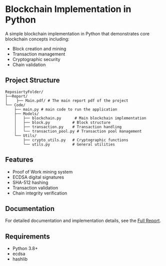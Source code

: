 # Blockchain Implementation in Python

A simple blockchain implementation in Python that demonstrates core blockchain concepts including:
- Block creation and mining
- Transaction management
- Cryptographic security
- Chain validation

## Project Structure
```
ReposiortyFolder/
├──Report/
│    ├── Main.pdf/ # The main report pdf of the project
└── Code/
    ├── main.py # main code to run the application
    ├── Models/
    │   ├── blockchain.py      # Main blockchain implementation
    │   ├── block.py          # Block structure
    │   ├── transaction.py    # Transaction handling
    │   └── transaction_pool.py # Transaction pool management
    └── Utils/
        ├── crypto_utils.py   # Cryptographic functions
        └── utils.py          # General utilities
```

## Features
- Proof of Work mining system
- ECDSA digital signatures
- SHA-512 hashing
- Transaction validation
- Chain integrity verification

## Documentation
For detailed documentation and implementation details, see the [Full Report](./Report/Main.pdf).

## Requirements
- Python 3.8+
- ecdsa
- hashlib
